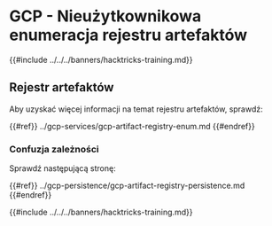 # GCP - Nieużytkownikowa enumeracja rejestru artefaktów

{{#include ../../../banners/hacktricks-training.md}}

## Rejestr artefaktów

Aby uzyskać więcej informacji na temat rejestru artefaktów, sprawdź:

{{#ref}}
../gcp-services/gcp-artifact-registry-enum.md
{{#endref}}

### Confuzja zależności

Sprawdź następującą stronę:

{{#ref}}
../gcp-persistence/gcp-artifact-registry-persistence.md
{{#endref}}

{{#include ../../../banners/hacktricks-training.md}}
